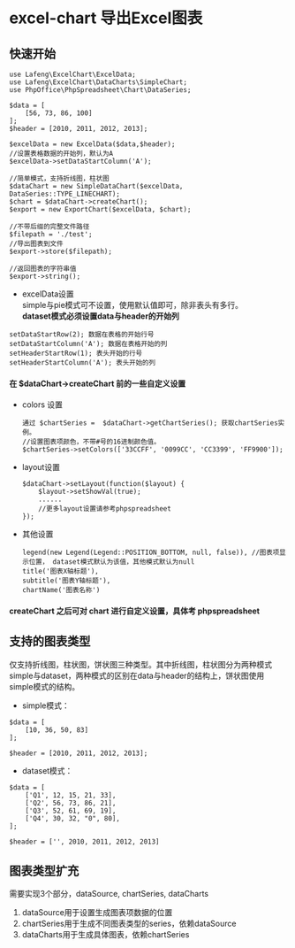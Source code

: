 # excel-chart 导出Excel图表

## 快速开始

```
use Lafeng\ExcelChart\ExcelData;
use Lafeng\ExcelChart\DataCharts\SimpleChart;
use PhpOffice\PhpSpreadsheet\Chart\DataSeries;

$data = [
    [56, 73, 86, 100]
];
$header = [2010, 2011, 2012, 2013];

$excelData = new ExcelData($data,$header);
//设置表格数据的开始列，默认为A
$excelData->setDataStartColumn('A');

//简单模式，支持折线图，柱状图
$dataChart = new SimpleDataChart($excelData, DataSeries::TYPE_LINECHART);
$chart = $dataChart->createChart();
$export = new ExportChart($excelData, $chart);

//不带后缀的完整文件路径
$filepath = './test'; 
//导出图表到文件
$export->store($filepath);

//返回图表的字符串值
$export->string();
```
- excelData设置   
simple与pie模式可不设置，使用默认值即可，除非表头有多行。  
__dataset模式必须设置data与header的开始列__

``` 
setDataStartRow(2); 数据在表格的开始行号
setDataStartColumn('A'); 数据在表格开始的列
setHeaderStartRow(1); 表头开始的行号
setHeaderStartColumn('A'); 表头开始的列
```
#### 在 $dataChart->createChart 前的一些自定义设置
- colors 设置  
  ```
  通过 $chartSeries =  $dataChart->getChartSeries(); 获取chartSeries实例。
  //设置图表项颜色，不带#号的16进制颜色值。
  $chartSeries->setColors(['33CCFF', '0099CC', 'CC3399', 'FF9900']);
  ```
- layout设置  
  ```
  $dataChart->setLayout(function($layout) {
      $layout->setShowVal(true);
      ......
      //更多layout设置请参考phpspreadsheet
  }); 
  ```
- 其他设置
  ```
  legend(new Legend(Legend::POSITION_BOTTOM, null, false)), //图表项显示位置， dataset模式默认为该值，其他模式默认为null
  title('图表X轴标题'), 
  subtitle('图表Y轴标题'), 
  chartName('图表名称')
  ```
#### createChart 之后可对 chart 进行自定义设置，具体考 phpspreadsheet

## 支持的图表类型
仅支持折线图，柱状图，饼状图三种类型。其中折线图，柱状图分为两种模式
simple与dataset，两种模式的区别在data与header的结构上，饼状图使用simple模式的结构。  
- simple模式：  
```
$data = [
    [10, 36, 50, 83]
];

$header = [2010, 2011, 2012, 2013];
```

- dataset模式：

```
$data = [
    ['Q1', 12, 15, 21, 33],
    ['Q2', 56, 73, 86, 21],
    ['Q3', 52, 61, 69, 19],
    ['Q4', 30, 32, "0", 80],
];

$header = ['', 2010, 2011, 2012, 2013]
```

## 图表类型扩充  
需要实现3个部分，dataSource, chartSeries, dataCharts

1. dataSource用于设置生成图表项数据的位置
2. chartSeries用于生成不同图表类型的series，依赖dataSource 
3. dataCharts用于生成具体图表，依赖chartSeries

